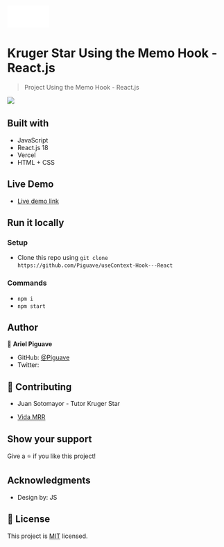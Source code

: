<img src="./src/assets/logo_kruger_.png" height="50px">

# Kruger Star Using the Memo Hook - React.js

> Project Using the Memo Hook - React.js

<img src="./src/assets/playground3.png" height="300px">

## Built with 

- JavaScript
- React.js 18
- Vercel 
- HTML + CSS

## Live Demo

- [Live demo link ](https://use-context-hook-react.vercel.app/create)
## Run it locally

 ### Setup

 - Clone this repo using `git clone https://github.com/Piguave/useContext-Hook---React`

 ### Commands

 - `npm i`
 - `npm start`

## Author

👤 **Ariel Piguave**

- GitHub: [@Piguave](https://github.com/Piguave)
- Twitter: 

## 🤝 Contributing

- Juan Sotomayor - Tutor Kruger Star

- [Vida MRR](https://www.youtube.com/watch?v=oT-feDPuJmk&t=5623s&ab_channel=VidaMRR-Programacionweb)


## Show your support

Give a ⭐ if you like this project!

## Acknowledgments

- Design by: JS

## 📝 License

This project is [MIT](./MIT.md) licensed.
